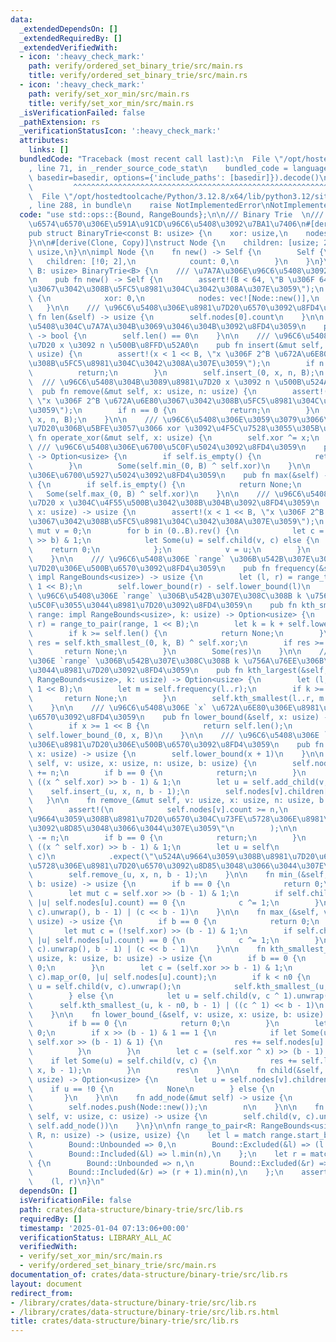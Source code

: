 ```yaml
---
data:
  _extendedDependsOn: []
  _extendedRequiredBy: []
  _extendedVerifiedWith:
  - icon: ':heavy_check_mark:'
    path: verify/ordered_set_binary_trie/src/main.rs
    title: verify/ordered_set_binary_trie/src/main.rs
  - icon: ':heavy_check_mark:'
    path: verify/set_xor_min/src/main.rs
    title: verify/set_xor_min/src/main.rs
  _isVerificationFailed: false
  _pathExtension: rs
  _verificationStatusIcon: ':heavy_check_mark:'
  attributes:
    links: []
  bundledCode: "Traceback (most recent call last):\n  File \"/opt/hostedtoolcache/Python/3.12.8/x64/lib/python3.12/site-packages/onlinejudge_verify/documentation/build.py\"\
    , line 71, in _render_source_code_stat\n    bundled_code = language.bundle(stat.path,\
    \ basedir=basedir, options={'include_paths': [basedir]}).decode()\n          \
    \         ^^^^^^^^^^^^^^^^^^^^^^^^^^^^^^^^^^^^^^^^^^^^^^^^^^^^^^^^^^^^^^^^^^^^^^^^^^^^^^^^^\n\
    \  File \"/opt/hostedtoolcache/Python/3.12.8/x64/lib/python3.12/site-packages/onlinejudge_verify/languages/rust.py\"\
    , line 288, in bundle\n    raise NotImplementedError\nNotImplementedError\n"
  code: "use std::ops::{Bound, RangeBounds};\n\n/// Binary Trie  \n/// \u975E\u8CA0\
    \u6574\u6570\u306E\u591A\u91CD\u96C6\u5408\u3092\u7BA1\u7406\n#[derive(Clone)]\n\
    pub struct BinaryTrie<const B: usize> {\n    xor: usize,\n    nodes: Vec<Node>,\n\
    }\n\n#[derive(Clone, Copy)]\nstruct Node {\n    children: [usize; 2],\n    count:\
    \ usize,\n}\n\nimpl Node {\n    fn new() -> Self {\n        Self {\n         \
    \   children: [!0; 2],\n            count: 0,\n        }\n    }\n}\n\nimpl<const\
    \ B: usize> BinaryTrie<B> {\n    /// \u7A7A\u306E\u96C6\u5408\u3092\u4F5C\u6210\
    \n    pub fn new() -> Self {\n        assert!(B < 64, \"B \u306F 64 \u672A\u6E80\
    \u3067\u3042\u308B\u5FC5\u8981\u304C\u3042\u308A\u307E\u3059\");\n        Self\
    \ {\n            xor: 0,\n            nodes: vec![Node::new()],\n        }\n \
    \   }\n\n    /// \u96C6\u5408\u306E\u8981\u7D20\u6570\u3092\u8FD4\u3059\n    pub\
    \ fn len(&self) -> usize {\n        self.nodes[0].count\n    }\n\n    /// \u96C6\
    \u5408\u304C\u7A7A\u304B\u3069\u3046\u304B\u3092\u8FD4\u3059\n    pub fn is_empty(&self)\
    \ -> bool {\n        self.len() == 0\n    }\n\n    /// \u96C6\u5408\u306B\u8981\
    \u7D20 x \u3092 n \u500B\u8FFD\u52A0\n    pub fn insert(&mut self, x: usize, n:\
    \ usize) {\n        assert!(x < 1 << B, \"x \u306F 2^B \u672A\u6E80\u3067\u3042\
    \u308B\u5FC5\u8981\u304C\u3042\u308A\u307E\u3059\");\n        if n == 0 {\n  \
    \          return;\n        }\n        self.insert_(0, x, n, B);\n    }\n\n  \
    \  /// \u96C6\u5408\u304B\u3089\u8981\u7D20 x \u3092 n \u500B\u524A\u9664\n  \
    \  pub fn remove(&mut self, x: usize, n: usize) {\n        assert!(x < 1 << B,\
    \ \"x \u306F 2^B \u672A\u6E80\u3067\u3042\u308B\u5FC5\u8981\u304C\u3042\u308A\u307E\
    \u3059\");\n        if n == 0 {\n            return;\n        }\n        self.remove_(0,\
    \ x, n, B);\n    }\n\n    /// \u96C6\u5408\u306E\u3059\u3079\u3066\u306E\u8981\
    \u7D20\u306B\u5BFE\u3057\u3066 xor \u3092\u4F5C\u7528\u3055\u305B\u308B\n    pub\
    \ fn operate_xor(&mut self, x: usize) {\n        self.xor ^= x;\n    }\n\n   \
    \ /// \u96C6\u5408\u306E\u6700\u5C0F\u5024\u3092\u8FD4\u3059\n    pub fn min(&self)\
    \ -> Option<usize> {\n        if self.is_empty() {\n            return None;\n\
    \        }\n        Some(self.min_(0, B) ^ self.xor)\n    }\n\n    /// \u96C6\u5408\
    \u306E\u6700\u5927\u5024\u3092\u8FD4\u3059\n    pub fn max(&self) -> Option<usize>\
    \ {\n        if self.is_empty() {\n            return None;\n        }\n     \
    \   Some(self.max_(0, B) ^ self.xor)\n    }\n\n    /// \u96C6\u5408\u306B\u8981\
    \u7D20 x \u304C\u4F55\u500B\u3042\u308B\u304B\u3092\u8FD4\u3059\n    pub fn count(&self,\
    \ x: usize) -> usize {\n        assert!(x < 1 << B, \"x \u306F 2^B \u672A\u6E80\
    \u3067\u3042\u308B\u5FC5\u8981\u304C\u3042\u308A\u307E\u3059\");\n        let\
    \ mut v = 0;\n        for b in (0..B).rev() {\n            let c = ((x ^ self.xor)\
    \ >> b) & 1;\n            let Some(u) = self.child(v, c) else {\n            \
    \    return 0;\n            };\n            v = u;\n        }\n        self.nodes[v].count\n\
    \    }\n\n    /// \u96C6\u5408\u306E `range` \u306B\u542B\u307E\u308C\u308B\u8981\
    \u7D20\u306E\u500B\u6570\u3092\u8FD4\u3059\n    pub fn frequency(&self, range:\
    \ impl RangeBounds<usize>) -> usize {\n        let (l, r) = range_to_pair(range,\
    \ 1 << B);\n        self.lower_bound(r) - self.lower_bound(l)\n    }\n\n    ///\
    \ \u96C6\u5408\u306E `range` \u306B\u542B\u307E\u308C\u308B k \u756A\u76EE\u306B\
    \u5C0F\u3055\u3044\u8981\u7D20\u3092\u8FD4\u3059\n    pub fn kth_smallest(&self,\
    \ range: impl RangeBounds<usize>, k: usize) -> Option<usize> {\n        let (l,\
    \ r) = range_to_pair(range, 1 << B);\n        let k = k + self.lower_bound(l);\n\
    \        if k >= self.len() {\n            return None;\n        }\n        let\
    \ res = self.kth_smallest_(0, k, B) ^ self.xor;\n        if res >= r {\n     \
    \       return None;\n        }\n        Some(res)\n    }\n\n    /// \u96C6\u5408\
    \u306E `range` \u306B\u542B\u307E\u308C\u308B k \u756A\u76EE\u306B\u5927\u304D\
    \u3044\u8981\u7D20\u3092\u8FD4\u3059\n    pub fn kth_largest(&self, range: impl\
    \ RangeBounds<usize>, k: usize) -> Option<usize> {\n        let (l, r) = range_to_pair(range,\
    \ 1 << B);\n        let m = self.frequency(l..r);\n        if k >= m {\n     \
    \       return None;\n        }\n        self.kth_smallest(l..r, m - k - 1)\n\
    \    }\n\n    /// \u96C6\u5408\u306E `x` \u672A\u6E80\u306E\u8981\u7D20\u306E\u500B\
    \u6570\u3092\u8FD4\u3059\n    pub fn lower_bound(&self, x: usize) -> usize {\n\
    \        if x >= 1 << B {\n            return self.len();\n        }\n       \
    \ self.lower_bound_(0, x, B)\n    }\n\n    /// \u96C6\u5408\u306E `x` \u4EE5\u4E0B\
    \u306E\u8981\u7D20\u306E\u500B\u6570\u3092\u8FD4\u3059\n    pub fn upper_bound(&self,\
    \ x: usize) -> usize {\n        self.lower_bound(x + 1)\n    }\n\n    fn insert_(&mut\
    \ self, v: usize, x: usize, n: usize, b: usize) {\n        self.nodes[v].count\
    \ += n;\n        if b == 0 {\n            return;\n        }\n        let c =\
    \ ((x ^ self.xor) >> b - 1) & 1;\n        let u = self.add_child(v, c);\n    \
    \    self.insert_(u, x, n, b - 1);\n        self.nodes[v].children[c] = u;\n \
    \   }\n\n    fn remove_(&mut self, v: usize, x: usize, n: usize, b: usize) {\n\
    \        assert!(\n            self.nodes[v].count >= n,\n            \"\u524A\
    \u9664\u3059\u308B\u8981\u7D20\u6570\u304C\u73FE\u5728\u306E\u8981\u7D20\u6570\
    \u3092\u8D85\u3048\u3066\u3044\u307E\u3059\"\n        );\n\n        self.nodes[v].count\
    \ -= n;\n        if b == 0 {\n            return;\n        }\n        let c =\
    \ ((x ^ self.xor) >> b - 1) & 1;\n        let u = self\n            .child(v,\
    \ c)\n            .expect(\"\u524A\u9664\u3059\u308B\u8981\u7D20\u6570\u304C\u73FE\
    \u5728\u306E\u8981\u7D20\u6570\u3092\u8D85\u3048\u3066\u3044\u307E\u3059\");\n\
    \        self.remove_(u, x, n, b - 1);\n    }\n\n    fn min_(&self, v: usize,\
    \ b: usize) -> usize {\n        if b == 0 {\n            return 0;\n        }\n\
    \        let mut c = self.xor >> (b - 1) & 1;\n        if self.child(v, c).map_or(0,\
    \ |u| self.nodes[u].count) == 0 {\n            c ^= 1;\n        }\n        self.min_(self.child(v,\
    \ c).unwrap(), b - 1) | (c << b - 1)\n    }\n\n    fn max_(&self, v: usize, b:\
    \ usize) -> usize {\n        if b == 0 {\n            return 0;\n        }\n \
    \       let mut c = (!self.xor) >> (b - 1) & 1;\n        if self.child(v, c).map_or(0,\
    \ |u| self.nodes[u].count) == 0 {\n            c ^= 1;\n        }\n        self.max_(self.child(v,\
    \ c).unwrap(), b - 1) | (c << b - 1)\n    }\n\n    fn kth_smallest_(&self, v:\
    \ usize, k: usize, b: usize) -> usize {\n        if b == 0 {\n            return\
    \ 0;\n        }\n        let c = (self.xor >> b - 1) & 1;\n        let n0 = self.child(v,\
    \ c).map_or(0, |u| self.nodes[u].count);\n        if k < n0 {\n            let\
    \ u = self.child(v, c).unwrap();\n            self.kth_smallest_(u, k, b - 1)\n\
    \        } else {\n            let u = self.child(v, c ^ 1).unwrap();\n      \
    \      self.kth_smallest_(u, k - n0, b - 1) | ((c ^ 1) << b - 1)\n        }\n\
    \    }\n\n    fn lower_bound_(&self, v: usize, x: usize, b: usize) -> usize {\n\
    \        if b == 0 {\n            return 0;\n        }\n        let mut res =\
    \ 0;\n        if x >> (b - 1) & 1 == 1 {\n            if let Some(u) = self.child(v,\
    \ self.xor >> (b - 1) & 1) {\n                res += self.nodes[u].count;\n  \
    \          }\n        }\n        let c = (self.xor ^ x) >> (b - 1) & 1;\n    \
    \    if let Some(u) = self.child(v, c) {\n            res += self.lower_bound_(u,\
    \ x, b - 1);\n        }\n        res\n    }\n\n    fn child(&self, v: usize, c:\
    \ usize) -> Option<usize> {\n        let u = self.nodes[v].children[c];\n    \
    \    if u == !0 {\n            None\n        } else {\n            Some(u)\n \
    \       }\n    }\n\n    fn add_node(&mut self) -> usize {\n        let n = self.nodes.len();\n\
    \        self.nodes.push(Node::new());\n        n\n    }\n\n    fn add_child(&mut\
    \ self, v: usize, c: usize) -> usize {\n        self.child(v, c).unwrap_or_else(||\
    \ self.add_node())\n    }\n}\n\nfn range_to_pair<R: RangeBounds<usize>>(range:\
    \ R, n: usize) -> (usize, usize) {\n    let l = match range.start_bound() {\n\
    \        Bound::Unbounded => 0,\n        Bound::Excluded(&l) => (l + 1).min(n),\n\
    \        Bound::Included(&l) => l.min(n),\n    };\n    let r = match range.end_bound()\
    \ {\n        Bound::Unbounded => n,\n        Bound::Excluded(&r) => r.min(n),\n\
    \        Bound::Included(&r) => (r + 1).min(n),\n    };\n    assert!(l <= r);\n\
    \    (l, r)\n}\n"
  dependsOn: []
  isVerificationFile: false
  path: crates/data-structure/binary-trie/src/lib.rs
  requiredBy: []
  timestamp: '2025-01-04 07:13:06+00:00'
  verificationStatus: LIBRARY_ALL_AC
  verifiedWith:
  - verify/set_xor_min/src/main.rs
  - verify/ordered_set_binary_trie/src/main.rs
documentation_of: crates/data-structure/binary-trie/src/lib.rs
layout: document
redirect_from:
- /library/crates/data-structure/binary-trie/src/lib.rs
- /library/crates/data-structure/binary-trie/src/lib.rs.html
title: crates/data-structure/binary-trie/src/lib.rs
---
```

